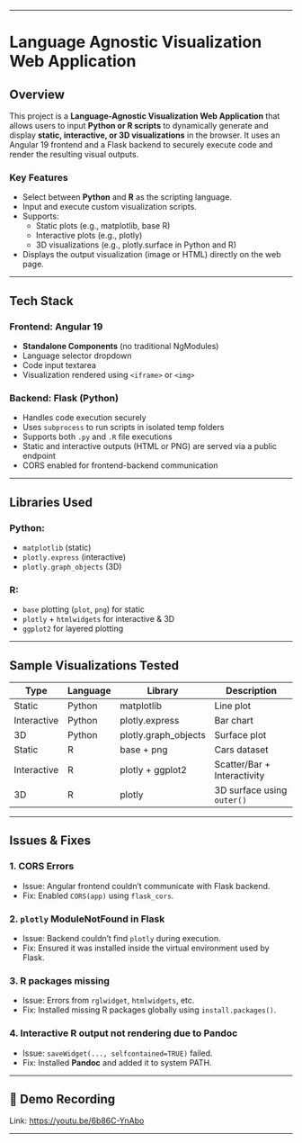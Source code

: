 
---

# Language Agnostic Visualization Web Application

## Overview

This project is a **Language-Agnostic Visualization Web Application** that allows users to input **Python or R scripts** to dynamically generate and display **static, interactive, or 3D visualizations** in the browser. It uses an Angular 19 frontend and a Flask backend to securely execute code and render the resulting visual outputs.

### Key Features

- Select between **Python** and **R** as the scripting language.
- Input and execute custom visualization scripts.
- Supports:
  - Static plots (e.g., matplotlib, base R)
  - Interactive plots (e.g., plotly)
  - 3D visualizations (e.g., plotly.surface in Python and R)
- Displays the output visualization (image or HTML) directly on the web page.

---

## Tech Stack

### Frontend: Angular 19

- **Standalone Components** (no traditional NgModules)
- Language selector dropdown
- Code input textarea
- Visualization rendered using `<iframe>` or `<img>`


### Backend: Flask (Python)

- Handles code execution securely
- Uses `subprocess` to run scripts in isolated temp folders
- Supports both `.py` and `.R` file executions
- Static and interactive outputs (HTML or PNG) are served via a public endpoint
- CORS enabled for frontend-backend communication

---

##  Libraries Used

### Python:
- `matplotlib` (static)
- `plotly.express` (interactive)
- `plotly.graph_objects` (3D)

### R:
- `base` plotting (`plot`, `png`) for static
- `plotly` + `htmlwidgets` for interactive & 3D
- `ggplot2` for layered plotting

---

## Sample Visualizations Tested

| Type       | Language | Library        | Description                      |
|------------|----------|----------------|----------------------------------|
| Static     | Python   | matplotlib     | Line plot                        |
| Interactive| Python   | plotly.express | Bar chart                        |
| 3D         | Python   | plotly.graph_objects | Surface plot               |
| Static     | R        | base + png     | Cars dataset                     |
| Interactive| R        | plotly + ggplot2 | Scatter/Bar + Interactivity    |
| 3D         | R        | plotly         | 3D surface using `outer()`       |

---

## Issues & Fixes

### 1. **CORS Errors**
- Issue: Angular frontend couldn’t communicate with Flask backend.
- Fix: Enabled `CORS(app)` using `flask_cors`.

### 2. **`plotly` ModuleNotFound in Flask**
- Issue: Backend couldn’t find `plotly` during execution.
- Fix: Ensured it was installed inside the virtual environment used by Flask.

### 3. **R packages missing**
- Issue: Errors from `rglwidget`, `htmlwidgets`, etc.
- Fix: Installed missing R packages globally using `install.packages()`.

### 4. **Interactive R output not rendering due to Pandoc**
- Issue: `saveWidget(..., selfcontained=TRUE)` failed.
- Fix: Installed **Pandoc** and added it to system PATH.

---

## 🎥 Demo Recording

Link: https://youtu.be/6b86C-YnAbo

---

